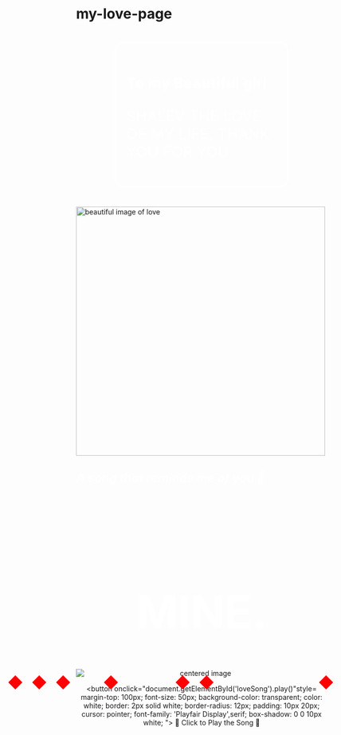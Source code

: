 # my-love-page
<!DOCTYPE html>
<html lang="en">
<head>
<meta charset= "UTF-8">
<meta name= "viewport" content= "width=device-width , initial-scale=1.0">
<title>To my Love</title>
<link href="https://fonts.googleapis.com/css2?family=Dancing+Script&family=Playfair+Display&family=Pacifico&display=swap" rel="stylesheet">
<style>

	body {
		background-image: url('https://i.ibb.co/b51Yb1vr/image-2025-05-31-171636179.png');
		background-size: cover;
		background-repeat: no-repeat;
		background-position: center;
		text-align: center;
		font-family: 'Dancing Script', cursive;
	}
	.link-title  {
		font-family: 'Playfair Display' , serif;
		overflow: hidden;
	}
		
		.message-box {
			background: rgba(255,255,255,0.1);
			border: 2px solid white;
			border-radius:15px;
			padding: 20px;
			width: 60%;
			margin: 40px auto;
			box-shadow: 0 0 15px white;
	}	
		
		.song-link {
			font-family:'Playfair Display' , serif;
			font-size: 24px;
			color: white;
			text-decoration: none; 
	}
			
		.song-link:hover {
			text-shadow: 0 0 10px white;
	}
	
		.love-message {
		color:white;
		font-size: 30px;
		text-shadow: 0 0 10px white;
	}
			
		.mine-title {
			color:white;
			font-size:90px;
			font-family: 'pacifico' , cursive;
			margin-top: 200px;
	}
			
		@keyframes float{
			0% {transform: translateY(0); opacity: 1;}
			100% {transform: translateY(-100vh); opacity: 0;}
		}
		
		.heart {
			position: absolute;
			width: 20px;
			height: 20px;
			background: red;
			transform: rotate(45deg);
			animation: float 2s infinite;
	}
		
		.heart::before,
		.heart::after {
			content: "";
			position: absolute;
			width: 20px;
			height: 20px;
			background: red;
			border-radius: 50%;
	}	
			
		.heart::before {
			top: -10px;
			left: 0;
	}

		.heart::after {
			top: 0;
			left: -10px;
	}		
		@media	(max-width: 600px) {
		.message-box {
			width: 90%;
			padding: 15px;
	}

		.mine-title { 
			font-size: 50px;
			margin-top: 100px;
	}
	
		.button	{
		font-size: 30px;
		padding: 8px 15px;
		
	}

		img {
			width: 90%;
			height: auto;
	}
	
	}
</style>
</head>
<body>
<div class= "message-box">
<h1 class="love-message"> To my Beautiful girl</h1>
<p class= "love-message"> SHALEV THE LOVE OF MY LIFE, THANK YOU FOR YOU</p>
</div>

<img src= "https://i.ibb.co/ZRC0HQGF/image-2025-05-31-162753177.png" width= "500" height= "500" alt= "beautiful image of love">
<br>
<h2 class="link-title">
	<a href="https://www.youtube.com/watch?v=ZZjnfWx0cvw" class="song-link"> 
			<em> A song that reminds me of you 💜</em>
		</a>
	</h2>
<div style ="margin-top: 200px; text-align: center;">
<h1 class= "mine-title"> MINE.</h1>
<img src= "https://i.ibb.co/pBvt1tf7/image-2025-05-31-173916558.png" alt= "centered image" style="display: block; margin: 0 auto;">
<div class= "heart" style="left: 10%; animation-delay: 0.2s;"></div>
<div class= "heart" style="left: 15%; animation-delay: 0.3s;"></div>
<div class= "heart" style="left: 20%; animation-delay: 0.4s;"></div>
<div class= "heart" style="left: 30%; animation-delay: 0.7s;"></div>
<div class= "heart" style="left: 45%; animation-delay: 1.2s;"></div>
<div class= "heart" style="left: 50%; animation-delay: 1.5s;"></div>
<div class= "heart" style="left: 75%; animation-delay: 2s;"></div>

<button onclick="document.getElementById('loveSong').play()"style=
margin-top: 100px;
font-size: 50px;
background-color: transparent;
color: white;
border: 2px solid white;
border-radius: 12px;
padding: 10px 20px;
cursor: pointer;
font-family: 'Playfair Display',serif;
box-shadow: 0 0 10px white;
">
	💜 Click to Play the Song 💜
</button>	

<audio id="loveSong" loop style="display: none;">
	<source src="https://www.dropbox.com/scl/fi/sw5rozlh0njtksuijwal6/Calum-Scott-You-Are-The-Reason-Official-Video.mp3?rlkey=6ldt1hckxsxgzfhrx0j991x82&st=3pzpcfi7&raw=1" type="audio/mpeg"></audio>
</body>
</html>	


